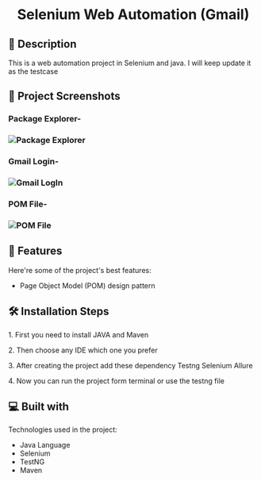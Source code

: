 <h1 id="title" align="center">Selenium Web Automation (Gmail)</h1>

 <!--<p align="center"><img src="https://socialify.git.ci/shantokumarsaha123/Web-Automation-Selenium-java/image?forks=1&amp;issues=1&amp;language=1&amp;name=1&amp;owner=1&amp;pulls=1&amp;stargazers=1&amp;theme=Light" alt="project-image"></p> -->


<h2>📝 Description</h2> 
This is a web automation project in Selenium and java. I will keep update it as the testcase</p>

<h2>📸 Project Screenshots</h2>

<h3> Package Explorer- <h3>

![Package Explorer](https://github.com/shantokumarsaha123/Selenium-Java-WebAutomation-Testiing/assets/122052172/0333919d-fa10-49b2-a3c5-e16452304a6f)


<h3> Gmail Login- <h3>
 
![Gmail LogIn](https://github.com/shantokumarsaha123/Selenium-Java-WebAutomation-Testiing/assets/122052172/980645a0-0454-484c-9308-348f778fb860)


<h3> POM File- <h3>
 
![POM File](https://github.com/shantokumarsaha123/Selenium-Java-WebAutomation-Testiing/assets/122052172/b067f294-345f-4f24-afb9-f4f52646d2b7)




<h2>🚀 Features</h2>

Here're some of the project's best features:

*   Page Object Model (POM) design pattern

<h2>🛠️ Installation Steps</h2>

<p>1. First you need to install JAVA and Maven</p>

<p>2. Then choose any IDE which one you prefer</p>

<p>3. After creating the project add these dependency Testng Selenium Allure</p>

<p>4. Now you can run the project form terminal or use the testng file</p>

  
  
<h2>💻 Built with</h2>

Technologies used in the project:

*   Java Language
*   Selenium
*   TestNG
*   Maven

 <!--<h1> There is some problem with the site which i take for this project, maybe domain problem. so i am trying to replace this with another site asap </h1> -->

